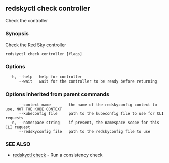 ## redskyctl check controller

Check the controller

### Synopsis

Check the Red Sky controller

```
redskyctl check controller [flags]
```

### Options

```
  -h, --help   help for controller
      --wait   wait for the controller to be ready before returning
```

### Options inherited from parent commands

```
      --context name        the name of the redskyconfig context to use, NOT THE KUBE CONTEXT
      --kubeconfig file     path to the kubeconfig file to use for CLI requests
  -n, --namespace string    if present, the namespace scope for this CLI request
      --redskyconfig file   path to the redskyconfig file to use
```

### SEE ALSO

* [redskyctl check](redskyctl_check.md)	 - Run a consistency check

